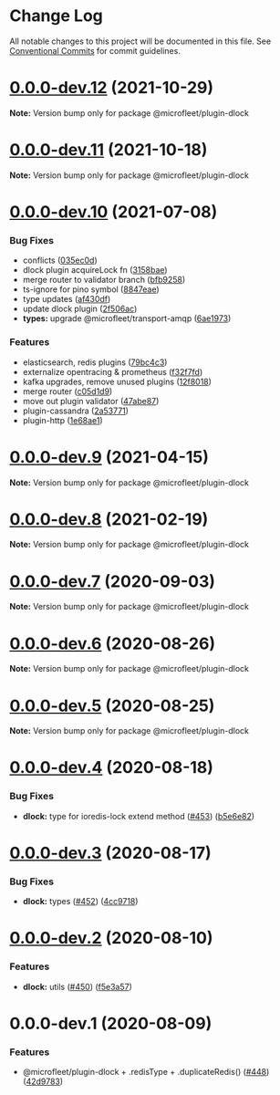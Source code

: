 # Change Log

All notable changes to this project will be documented in this file.
See [Conventional Commits](https://conventionalcommits.org) for commit guidelines.

# [0.0.0-dev.12](https://github.com/microfleet/core/compare/@microfleet/plugin-dlock@0.0.0-dev.11...@microfleet/plugin-dlock@0.0.0-dev.12) (2021-10-29)

**Note:** Version bump only for package @microfleet/plugin-dlock





# [0.0.0-dev.11](https://github.com/microfleet/core/compare/@microfleet/plugin-dlock@0.0.0-dev.10...@microfleet/plugin-dlock@0.0.0-dev.11) (2021-10-18)

**Note:** Version bump only for package @microfleet/plugin-dlock





# [0.0.0-dev.10](https://github.com/microfleet/core/compare/@microfleet/plugin-dlock@0.0.0-dev.9...@microfleet/plugin-dlock@0.0.0-dev.10) (2021-07-08)


### Bug Fixes

* conflicts ([035ec0d](https://github.com/microfleet/core/commit/035ec0da4959036ba6b31c948c0d06713dafa5b8))
* dlock plugin acquireLock fn ([3158bae](https://github.com/microfleet/core/commit/3158baeae4519b5d038b08ef66868b360a33000b))
* merge router to validator branch ([bfb9258](https://github.com/microfleet/core/commit/bfb92589e391a0f2c2d5b232744695b0ae4b8dfc))
* ts-ignore for pino symbol ([8847eae](https://github.com/microfleet/core/commit/8847eae445f984b58ab95d607a3c62755579697d))
* type updates ([af430df](https://github.com/microfleet/core/commit/af430dff91213d280e5aa3f0fd5592695553e9c2))
* update dlock plugin ([2f506ac](https://github.com/microfleet/core/commit/2f506ac0d472db27cd6637c5138b1b2e38ae91ce))
* **types:** upgrade @microfleet/transport-amqp ([6ae1973](https://github.com/microfleet/core/commit/6ae1973cfdefad44f894cda10dc24c52d80464e1))


### Features

* elasticsearch, redis plugins ([79bc4c3](https://github.com/microfleet/core/commit/79bc4c384abb8cf9902697cc3931130e00397a69))
* externalize opentracing & prometheus ([f32f7fd](https://github.com/microfleet/core/commit/f32f7fd9729aaf849f67a3bfa0612c7b3a43dbe3))
* kafka upgrades, remove unused plugins ([12f8018](https://github.com/microfleet/core/commit/12f8018ceade8d95759da09eac8bab2ab9a9aade))
* merge router ([c05d1d9](https://github.com/microfleet/core/commit/c05d1d97c3ab0e2d6e55729b4c5fca4bf346751b))
* move out plugin validator ([47abe87](https://github.com/microfleet/core/commit/47abe87e8252eb427ee72de46d7e9740f2071ab5))
* plugin-cassandra ([2a53771](https://github.com/microfleet/core/commit/2a5377101a296bec97dddde1349c3de3c509aab9))
* plugin-http ([1e68ae1](https://github.com/microfleet/core/commit/1e68ae150b09d8656ee3f3518361970908994cd1))





# [0.0.0-dev.9](https://github.com/microfleet/core/compare/@microfleet/plugin-dlock@0.0.0-dev.8...@microfleet/plugin-dlock@0.0.0-dev.9) (2021-04-15)

**Note:** Version bump only for package @microfleet/plugin-dlock





# [0.0.0-dev.8](https://github.com/microfleet/core/compare/@microfleet/plugin-dlock@0.0.0-dev.7...@microfleet/plugin-dlock@0.0.0-dev.8) (2021-02-19)

**Note:** Version bump only for package @microfleet/plugin-dlock





# [0.0.0-dev.7](https://github.com/microfleet/core/compare/@microfleet/plugin-dlock@0.0.0-dev.6...@microfleet/plugin-dlock@0.0.0-dev.7) (2020-09-03)

**Note:** Version bump only for package @microfleet/plugin-dlock





# [0.0.0-dev.6](https://github.com/microfleet/core/compare/@microfleet/plugin-dlock@0.0.0-dev.5...@microfleet/plugin-dlock@0.0.0-dev.6) (2020-08-26)

**Note:** Version bump only for package @microfleet/plugin-dlock





# [0.0.0-dev.5](https://github.com/microfleet/core/compare/@microfleet/plugin-dlock@0.0.0-dev.4...@microfleet/plugin-dlock@0.0.0-dev.5) (2020-08-25)

**Note:** Version bump only for package @microfleet/plugin-dlock





# [0.0.0-dev.4](https://github.com/microfleet/core/compare/@microfleet/plugin-dlock@0.0.0-dev.3...@microfleet/plugin-dlock@0.0.0-dev.4) (2020-08-18)


### Bug Fixes

* **dlock:** type for ioredis-lock extend method ([#453](https://github.com/microfleet/core/issues/453)) ([b5e6e82](https://github.com/microfleet/core/commit/b5e6e821ea693e9407a63c4a12804114196a2b90))





# [0.0.0-dev.3](https://github.com/microfleet/core/compare/@microfleet/plugin-dlock@0.0.0-dev.2...@microfleet/plugin-dlock@0.0.0-dev.3) (2020-08-17)


### Bug Fixes

* **dlock:** types ([#452](https://github.com/microfleet/core/issues/452)) ([4cc9718](https://github.com/microfleet/core/commit/4cc97188b269bad80211f66869c2f46520379c58))





# [0.0.0-dev.2](https://github.com/microfleet/core/compare/@microfleet/plugin-dlock@0.0.0-dev.1...@microfleet/plugin-dlock@0.0.0-dev.2) (2020-08-10)


### Features

* **dlock:** utils ([#450](https://github.com/microfleet/core/issues/450)) ([f5e3a57](https://github.com/microfleet/core/commit/f5e3a572b69c38d293495c977c437dd5c8d31c86))





# 0.0.0-dev.1 (2020-08-09)


### Features

* @microfleet/plugin-dlock + .redisType + .duplicateRedis() ([#448](https://github.com/microfleet/core/issues/448)) ([42d9783](https://github.com/microfleet/core/commit/42d9783acbd51452bab2145873b36ef5cd4f55de))

